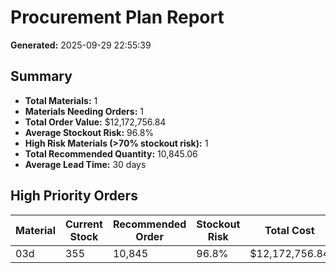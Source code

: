 # Procurement Plan Report

**Generated:** 2025-09-29 22:55:39

## Summary

- **Total Materials:** 1
- **Materials Needing Orders:** 1
- **Total Order Value:** $12,172,756.84
- **Average Stockout Risk:** 96.8%
- **High Risk Materials (>70% stockout risk):** 1
- **Total Recommended Quantity:** 10,845.06
- **Average Lead Time:** 30 days

## High Priority Orders

| Material | Current Stock | Recommended Order | Stockout Risk | Total Cost |
|----------|---------------|-------------------|---------------|------------|
| 03d | 355 | 10,845 | 96.8% | $12,172,756.84 |
